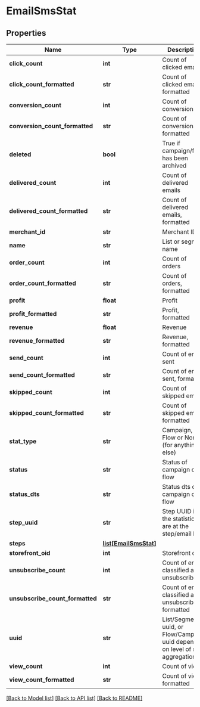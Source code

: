 # EmailSmsStat

## Properties
Name | Type | Description | Notes
------------ | ------------- | ------------- | -------------
**click_count** | **int** | Count of clicked emails | [optional] 
**click_count_formatted** | **str** | Count of clicked emails, formatted | [optional] 
**conversion_count** | **int** | Count of conversions | [optional] 
**conversion_count_formatted** | **str** | Count of conversions, formatted | [optional] 
**deleted** | **bool** | True if campaign/flow has been archived | [optional] 
**delivered_count** | **int** | Count of delivered emails | [optional] 
**delivered_count_formatted** | **str** | Count of delivered emails, formatted | [optional] 
**merchant_id** | **str** | Merchant ID | [optional] 
**name** | **str** | List or segment name | [optional] 
**order_count** | **int** | Count of orders | [optional] 
**order_count_formatted** | **str** | Count of orders, formatted | [optional] 
**profit** | **float** | Profit | [optional] 
**profit_formatted** | **str** | Profit, formatted | [optional] 
**revenue** | **float** | Revenue | [optional] 
**revenue_formatted** | **str** | Revenue, formatted | [optional] 
**send_count** | **int** | Count of emails sent | [optional] 
**send_count_formatted** | **str** | Count of emails sent, formatted | [optional] 
**skipped_count** | **int** | Count of skipped emails | [optional] 
**skipped_count_formatted** | **str** | Count of skipped emails, formatted | [optional] 
**stat_type** | **str** | Campaign, Flow or None (for anything else) | [optional] 
**status** | **str** | Status of campaign or flow | [optional] 
**status_dts** | **str** | Status dts of campaign or flow | [optional] 
**step_uuid** | **str** | Step UUID if the statistics are at the step/email level | [optional] 
**steps** | [**list[EmailSmsStat]**](EmailSmsStat.md) |  | [optional] 
**storefront_oid** | **int** | Storefront oid | [optional] 
**unsubscribe_count** | **int** | Count of emails classified as unsubscribe | [optional] 
**unsubscribe_count_formatted** | **str** | Count of emails classified as unsubscribe, formatted | [optional] 
**uuid** | **str** | List/Segment uuid, or Flow/Campaign uuid depending on level of stat aggregation. | [optional] 
**view_count** | **int** | Count of views | [optional] 
**view_count_formatted** | **str** | Count of views, formatted | [optional] 

[[Back to Model list]](../README.md#documentation-for-models) [[Back to API list]](../README.md#documentation-for-api-endpoints) [[Back to README]](../README.md)


